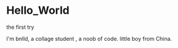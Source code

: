 # Hello_World
the first try


I'm bnlld, a collage student , a noob of code.
little boy from China.
